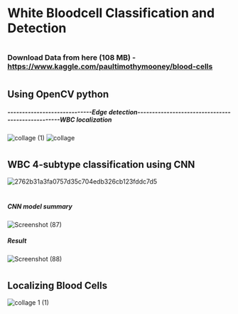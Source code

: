 # White Bloodcell Classification and Detection

#
### Download Data from here (108 MB) - https://www.kaggle.com/paultimothymooney/blood-cells

#
#
## Using OpenCV python

##### -----------------------------Edge detection--------------------------------------------------WBC localization
![collage (1)](https://user-images.githubusercontent.com/47252506/81500916-c13d9180-92f2-11ea-9dc3-3b181f89a498.jpg)         ![collage](https://user-images.githubusercontent.com/47252506/81500918-c3075500-92f2-11ea-815e-3c6768e71a46.jpg)

#
#
#
## WBC 4-subtype classification using CNN

![2762b31a3fa0757d35c704edb326cb123fddc7d5](https://user-images.githubusercontent.com/47252506/81500949-0792f080-92f3-11ea-93ae-b29a09036e42.jpg)

#
##### CNN model summary

![Screenshot (87)](https://user-images.githubusercontent.com/47252506/81500956-1b3e5700-92f3-11ea-9fd3-384c59edfc36.png)

##### Result

![Screenshot (88)](https://user-images.githubusercontent.com/47252506/81500973-45901480-92f3-11ea-91dc-610bcd2675bd.png)



#
#
##
#

## Localizing Blood Cells 

![collage 1 (1)](https://user-images.githubusercontent.com/47252506/81501009-796b3a00-92f3-11ea-91dd-b15f9a1c81d9.jpg)
